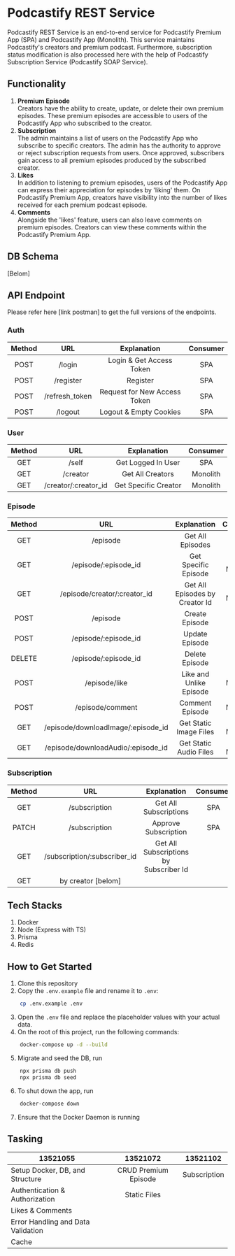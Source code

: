 # Podcastify REST Service

Podcastify REST Service is an end-to-end service for Podcastify Premium App (SPA) and Podcastify App (Monolith). This service maintains Podcastify's creators and premium podcast. Furthermore, subscription status modification is also processed here with the help of Podcastify Subscription Service (Podcastify SOAP Service).

## Functionality
1. <b>Premium Episode</b> </br> Creators have the ability to create, update, or delete their own premium episodes. These premium episodes are accessible to users of the Podcastify App who subscribed to the creator.
2. <b>Subscription</b> </br> The admin maintains a list of users on the Podcastify App who subscribe to specific creators. The admin has the authority to approve or reject subscription requests from users. Once approved, subscribers gain access to all premium episodes produced by the subscribed creator.
3. <b>Likes</b> </br> In addition to listening to premium episodes, users of the Podcastify App can express their appreciation for episodes by 'liking' them. On Podcastify Premium App, creators have visibility into the number of likes received for each premium podcast episode.
4. <b>Comments</b> </br> Alongside the 'likes' feature, users can also leave comments on premium episodes. Creators can view these comments within the Podcastify Premium App.

## DB Schema
[Belom]

## API Endpoint
Please refer here [link postman] to get the full versions of the endpoints.

### Auth
|Method| URL | Explanation | Consumer |
|:--:|:--:|:--:|:--:|
| POST | /login | Login & Get Access Token | SPA |
| POST | /register | Register | SPA |
| POST | /refresh_token | Request for New Access Token | SPA |
| POST | /logout | Logout & Empty Cookies | SPA |

### User
|Method| URL | Explanation | Consumer |
|:--:|:--:|:--:|:--:|
| GET | /self | Get Logged In User | SPA |
| GET | /creator | Get All Creators | Monolith |
| GET | /creator/:creator_id | Get Specific Creator | Monolith |

### Episode
|Method| URL | Explanation | Consumer |
|:--:|:--:|:--:|:--:|
| GET | /episode | Get All Episodes |  |
| GET | /episode/:episode_id | Get Specific Episode | SPA & Monolith |
| GET | /episode/creator/:creator_id | Get All Episodes by Creator Id | SPA & Monolith |
| POST | /episode | Create Episode | SPA |
| POST | /episode/:episode_id | Update Episode | SPA |
| DELETE | /episode/:episode_id | Delete Episode | SPA |
| POST | /episode/like | Like and Unlike Episode | Monolith |
| POST | /episode/comment | Comment Episode | Monolith |
| GET | /episode/downloadImage/:episode_id | Get Static Image Files | SPA & Monolith |
| GET | /episode/downloadAudio/:episode_id | Get Static Audio Files | SPA & Monolith |

### Subscription
|Method| URL | Explanation | Consumer |
|:--:  |:--:|:--:|:--:|
| GET | /subscription | Get All Subscriptions | SPA |
| PATCH | /subscription | Approve Subscription | SPA |
| GET | /subscription/:subscriber_id | Get All Subscriptions by Subscriber Id | | 
| GET | by creator [belom] | |

## Tech Stacks  
1. Docker
2. Node (Express with TS)
3. Prisma
4. Redis

## How to Get Started
1. Clone this repository
2. Copy the `.env.example` file and rename it to `.env`:
```bash
    cp .env.example .env
```
3. Open the `.env` file and replace the placeholder values with your actual data.
4. On the root of this project, run the following commands:
```bash
    docker-compose up -d --build
```
5. Migrate and seed the DB, run
```bash
    npx prisma db push
    npx prisma db seed
```
6. To shut down the app, run
```bash
    docker-compose down
```
7. Ensure that the Docker Daemon is running

## Tasking
| 13521055                            | 13521072               | 13521102                   |
| ----------------------------------- | :--------------------: | -------------------------- |
| Setup Docker, DB, and Structure     | CRUD Premium Episode   | Subscription               |
| Authentication & Authorization      | Static Files           |                            |
| Likes & Comments                    |                        |                            |
| Error Handling and Data Validation  |                        |                            |
| Cache                               |                        |                            |
